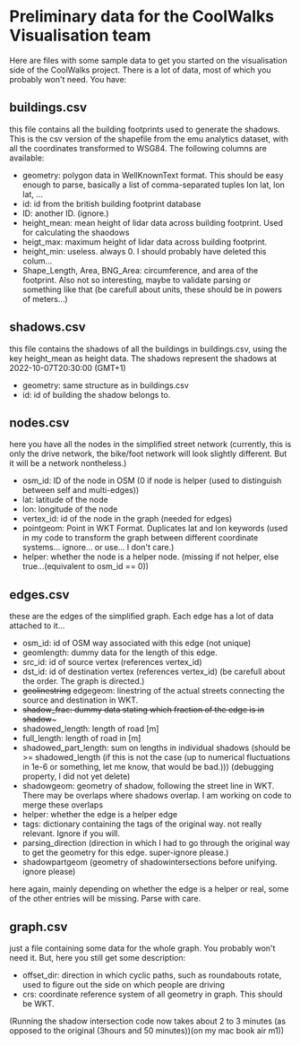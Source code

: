# Preliminary data for the CoolWalks Visualisation team

Here are files with some sample data to get you started on the visualisation side of the CoolWalks project. There is a lot of data, most of which you probably won't need.
You have:
## buildings.csv
this file contains all the building footprints used to generate the shadows. This is the csv version of the shapefile from the emu analytics dataset, with all the coordinates transformed to WSG84.
The following columns are available:
- geometry: polygon data in WellKnownText format. This should be easy enough to parse, basically a list of comma-separated tuples lon lat, lon lat, ...
- id: id from the british building footprint database
- ID: another ID. (ignore.)
- height_mean: mean height of lidar data across building footprint. Used for calculating the shaodows
- heigt_max: maximum height of lidar data across building footprint.
- height_min: useless. always 0. I should probably have deleted this colum...
- Shape_Length, Area, BNG_Area: circumference, and area of the footprint. Also not so interesting, maybe to validate parsing or something like that (be carefull about units, these should be in powers of meters...)

## shadows.csv
this file contains the shadows of all the buildings in buildings.csv, using the key height_mean as height data. The shadows represent the shadows at 2022-10-07T20:30:00 (GMT+1)
- geometry: same structure as in buildings.csv
- id: id of building the shadow belongs to.


## nodes.csv
here you have all the nodes in the simplified street network (currently, this is only the drive network, the bike/foot network will look slightly different. But it will be a network nontheless.)
- osm_id: ID of the node in OSM (0 if node is helper (used to distinguish between self and multi-edges))
- lat: latitude of the node
- lon: longitude of the node
- vertex_id: id of the node in the graph (needed for edges)
- pointgeom: Point in WKT Format. Duplicates lat and lon keywords (used in my code to transform the graph between different coordinate systems... ignore... or use... I don't care.)
- helper: whether the node is a helper node. (missing if not helper, else true...(equivalent to osm_id == 0))

## edges.csv
these are the edges of the simplified graph. Each edge has a lot of data attached to it...

- osm_id: id of OSM way associated with this edge (not unique)
- geomlength: dummy data for the length of this edge.
- src_id: id of source vertex (references vertex_id)
- dst_id: id of destination vertex (references vertex_id) (be carefull about the order. The graph is directed.)
- ~~geolinestring~~ edgegeom: linestring of the actual streets connecting the source and destination in WKT.
- ~~shadow_frac: dummy data stating which fraction of the edge is in shadow~~~
- shadowed_length: length of road [m]
- full_length: length of road in [m]
- shadowed_part_length: sum on lengths in individual shadows (should be >= shadowed_length (if this is not the case (up to numerical fluctuations in 1e-6 or something, let me know, that would be bad.))) (debugging property, I did not yet delete)
- shadowgeom: geometry of shadow, following the street line in WKT. There may be overlaps where shadows overlap. I am working on code to merge these overlaps
- helper: whether the edge is a helper edge
- tags: dictionary containing the tags of the original way. not really relevant. Ignore if you will.
- parsing_direction (direction in which I had to go through the original way to get the geometry for this edge. super-ignore please.)
- shadowpartgeom (geometry of shadowintersections before unifying. ignore please)

here again, mainly depending on whether the edge is a helper or real, some of the other entries will be missing. Parse with care.

## graph.csv
just a file containing some data for the whole graph. You probably won't need it. But, here you still get some description:
- offset_dir: direction in which cyclic paths, such as roundabouts rotate, used to figure out the side on which people are driving
- crs: coordinate reference system of all geometry in graph. This should be WKT.


(Running the shadow intersection code now takes about 2 to 3 minutes (as opposed to the original (3hours and 50 minutes))(on my mac book air m1))